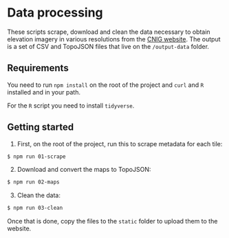 # Data processing

These scripts scrape, download and clean the data necessary to obtain elevation imagery in various resolutions from the [CNIG website](https://centrodedescargas.cnig.es/CentroDescargas/modelos-digitales-elevaciones#MDTER). The output is a set of CSV and TopoJSON files that live on the `/output-data` folder.

## Requirements

You need to run `npm install` on the root of the project and `curl` and `R` installed and in your path.

For the `R` script you need to install `tidyverse`.

## Getting started

1. First, on the root of the project, run this to scrape metadata for each tile:

```bash
$ npm run 01-scrape
```

2. Download and convert the maps to TopoJSON:

```bash
$ npm run 02-maps
```

3. Clean the data:

```bash
$ npm run 03-clean
```

Once that is done, copy the files to the `static` folder to upload them to the website.

